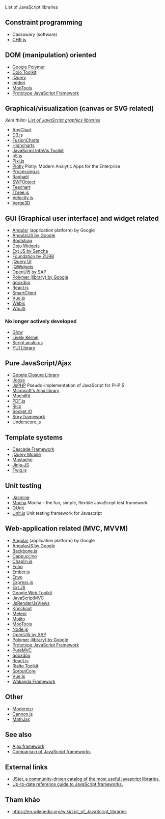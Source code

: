 List of JavaScript libraries

## Constraint programming
- Cassowary (software)
- [CHR.js](http://chrjs.net/)

## DOM (manipulation) oriented
- [Google Polymer](https://www.polymer-project.org/)
- [Dojo Toolkit](https://dojotoolkit.org/)
- [jQuery](https://jquery.com/)
- [midori](https://en.wikipedia.org/wiki/Midori_(web_browser))
- [MooTools](https://mootools.net/)
- [Prototype JavaScript Framework](http://prototypejs.org/)

## Graphical/visualization (canvas or SVG related)
_Xem thêm: [List of JavaScript graphics libraries](https://en.wikipedia.org/wiki/List_of_JavaScript_graphics_libraries)_

- [AnyChart](https://www.anychart.com/)
- [D3.js](https://d3js.org/)
- [FusionCharts](https://www.fusioncharts.com/)
- [Highcharts](https://www.highcharts.com/)
- [JavaScript InfoVis Toolkit](https://philogb.github.io/jit/)
- [p5.js](https://p5js.org/)
- [Pixi.js](https://www.pixijs.com/)
- [Plotly](https://plot.ly/) Plotly: Modern Analytic Apps for the Enterprise
- [Processing.js](http://processingjs.org/)
- [Raphaël](https://dmitrybaranovskiy.github.io/raphael/)
- [SWFObject](https://github.com/swfobject/swfobject)
- [Teechart](https://www.steema.com/)
- [Three.js](https://threejs.org/)
- [Velocity.js](http://velocityjs.org/)
- [Verge3D](https://www.soft8soft.com/verge3d/)

## GUI (Graphical user interface) and widget related
- [Angular](https://angular.io/) (application platform) by Google
- [AngularJS by Google](https://angularjs.org/)
- [Bootstrap](https://getbootstrap.com/)
- [Dojo Widgets](https://github.com/dojo/widgets)
- [Ext JS by Sencha](https://www.sencha.com/products/extjs/)
- [Foundation by ZURB](https://foundation.zurb.com/)
- [jQuery UI](https://jqueryui.com/)
- [jQWidgets](https://www.jqwidgets.com/)
- [OpenUI5 by SAP](https://openui5.org/)
- [Polymer (library) by Google](https://www.polymer-project.org/)
- [qooxdoo](https://www.qooxdoo.org/)
- [React.js](https://reactjs.org/)
- [SmartClient](https://www.smartclient.com/)
- [Vue.js](https://vuejs.org/)
- [Webix](https://webix.com/)
- [WinJS](https://github.com/winjs/winjs)

### No longer actively developed
- [Glow]()
- [Lively Kernel](https://lively-kernel.org/)
- [Script.aculo.us](http://script.aculo.us/)
- [YUI Library](https://yuilibrary.com/)

## Pure JavaScript/Ajax
- [Google Closure Library](https://developers.google.com/closure/library/)
- [Joose]()
- [JsPHP](http://jsphp.org/) Pseudo-implementation of JavaScript for PHP 5
- [Microsoft's Ajax library](https://docs.microsoft.com/en-us/aspnet/ajax/cdn/overview)
- [MochiKit](https://mochi.github.io/mochikit/)
- [PDF.js](https://mozilla.github.io/pdf.js/)
- [Rico](https://en.wikipedia.org/wiki/Rico_(Ajax))
- [Socket.IO](https://socket.io/)
- [Spry framework](https://en.wikipedia.org/wiki/Spry_framework)
- [Underscore.js](http://underscorejs.org/)

## Template systems
- [Cascade Framework](http://jslegers.github.io/cascadeframework/)
- [jQuery Mobile](https://jquerymobile.com/)
- [Mustache](https://mustache.github.io/)
- [Jinja-JS](https://github.com/sstur/jinja-js)
- [Twig.js](https://github.com/twigjs/twig.js/wiki)

## Unit testing
- [Jasmine](https://jasmine.github.io/)
- [Mocha](https://mochajs.org/) Mocha - the fun, simple, flexible JavaScript test framework
- [QUnit](https://qunitjs.com/)
- [Unit.js](https://unitjs.com/) Unit testing framework for Javascript

## Web-application related (MVC, MVVM)
- [Angular](https://angular.io/) (application platform) by Google
- [AngularJS by Google](https://angularjs.org/)
- [Backbone.js](http://backbonejs.org/)
- [Cappuccino](https://www.cappuccino.dev/)
- [Chaplin.js](http://chaplinjs.org/)
- [Echo](https://www.echojs.com/)
- [Ember.js](https://emberjs.com/)
- [Enyo](https://enyojs.com/)
- [Express.js](https://expressjs.com/)
- [Ext JS](https://www.sencha.com/products/extjs/)
- [Google Web Toolkit](https://en.wikipedia.org/wiki/Google_Web_Toolkit)
- [JavaScriptMVC](http://www.javascriptmvc.com/)
- [JsRender/JsViews](https://www.jsviews.com/)
- [Knockout](https://knockoutjs.com/)
- [Meteor](https://www.meteor.com/)
- [Mojito](https://www.npmjs.com/package/mojito)
- [MooTools](https://mootools.net/)
- [Node.js](https://nodejs.org/)
- [OpenUI5 by SAP](https://openui5.org/)
- [Polymer (library) by Google](https://www.polymer-project.org/)
- [Prototype JavaScript Framework](http://prototypejs.org/)
- [PureMVC](https://github.com/PureMVC/puremvc-js-multicore-framework/wiki)
- [qooxdoo](https://www.qooxdoo.org/)
- [React.js](https://reactjs.org/)
- [Rialto Toolkit](https://en.wikipedia.org/wiki/Rialto_Toolkit)
- [SproutCore](https://sproutcore.com/)
- [Vue.js](https://vuejs.org/)
- [Wakanda Framework](https://wakanda.github.io/)

## Other
- [Modernizr](https://modernizr.com/)
- [Cannon.js](https://en.wikipedia.org/wiki/Cannon.js)
- [MathJax](https://www.mathjax.org/)

## See also
- [Ajax framework](https://en.wikipedia.org/wiki/List_of_Ajax_frameworks)
- [Comparison of JavaScript frameworks](https://en.wikipedia.org/wiki/Comparison_of_JavaScript_frameworks)

## External links
- [JSter, a community-driven catalog of the most useful javascript libraries.](http://jster.net/)
- [Up-to-date reference guide to JavaScript frameworks.](https://javascriptreport.com/the-ultimate-guide-to-javascript-frameworks/)

## Tham khảo
- https://en.wikipedia.org/wiki/List_of_JavaScript_libraries
